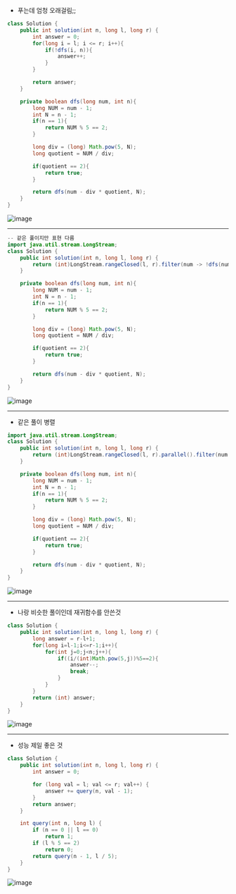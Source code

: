 + 푸는데 엄청 오래걸림;;
```java
class Solution {
    public int solution(int n, long l, long r) {
        int answer = 0;
        for(long i = l; i <= r; i++){
            if(!dfs(i, n)){
                answer++;
            }
        }

        return answer;
    }

    private boolean dfs(long num, int n){
        long NUM = num - 1;
        int N = n - 1;
        if(n == 1){
            return NUM % 5 == 2;
        }

        long div = (long) Math.pow(5, N);
        long quotient = NUM / div;

        if(quotient == 2){
            return true;
        }

        return dfs(num - div * quotient, N);
    }
}
```
![image](https://github.com/koreaIT-study/programmers/assets/92290312/f10edf7e-c997-4ab8-9f01-3a48b60f0be0)

<hr/>

```java
-- 같은 풀이지만 표현 다름
import java.util.stream.LongStream;
class Solution {
    public int solution(int n, long l, long r) {
        return (int)LongStream.rangeClosed(l, r).filter(num -> !dfs(num, n)).count();
    }

    private boolean dfs(long num, int n){
        long NUM = num - 1;
        int N = n - 1;
        if(n == 1){
            return NUM % 5 == 2;
        }

        long div = (long) Math.pow(5, N);
        long quotient = NUM / div;

        if(quotient == 2){
            return true;
        }

        return dfs(num - div * quotient, N);
    }
}
```
![image](https://github.com/koreaIT-study/programmers/assets/92290312/237635fe-bd9f-4a09-97ed-2a97f86672df)

<hr/>

+ 같은 풀이 병렬

```java
import java.util.stream.LongStream;
class Solution {
    public int solution(int n, long l, long r) {
        return (int)LongStream.rangeClosed(l, r).parallel().filter(num -> !dfs(num, n)).count();
    }

    private boolean dfs(long num, int n){
        long NUM = num - 1;
        int N = n - 1;
        if(n == 1){
            return NUM % 5 == 2;
        }

        long div = (long) Math.pow(5, N);
        long quotient = NUM / div;

        if(quotient == 2){
            return true;
        }

        return dfs(num - div * quotient, N);
    }
}
```
![image](https://github.com/koreaIT-study/programmers/assets/92290312/d173c36c-fa36-44d2-b2fd-26ea22606a73)

<hr/>

+ 나랑 비슷한 풀이인데 재귀함수를 안쓴것

```java
class Solution {
    public int solution(int n, long l, long r) {
        long answer = r-l+1;
        for(long i=l-1;i<=r-1;i++){
            for(int j=0;j<n;j++){
                if((i/(int)Math.pow(5,j))%5==2){
                    answer--;
                    break;
                }
            }
        }
        return (int) answer;
    }
}
```
![image](https://github.com/koreaIT-study/programmers/assets/92290312/41bc0894-9ff0-4b1e-adbc-0d3f1e84d4c2)

<hr/>

+ 성능 제일 좋은 것

```java
class Solution {
    public int solution(int n, long l, long r) {
        int answer = 0;

        for (long val = l; val <= r; val++) {
            answer += query(n, val - 1);
        }
        return answer;
    }

    int query(int n, long l) {
        if (n == 0 || l == 0)
            return 1;
        if (l % 5 == 2)
            return 0;
        return query(n - 1, l / 5);
    }
}
```
![image](https://github.com/koreaIT-study/programmers/assets/92290312/dc575211-1f50-4b9c-8a78-5fb22f806275)
